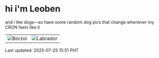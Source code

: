 # hi i'm Leoben

and i like dogs—so have some random dog pics that change whenever my CRON feels like it

|  |  |
|--------|----------|
| ![Borzoi](https://random-dog-vercel.vercel.app/api/random-borzoi?v=1753429913) | ![Labrador](https://random-dog-vercel.vercel.app/api/random-labrador?v=1753429913) |

Last updated: 2025-07-25 15:51 PHT
